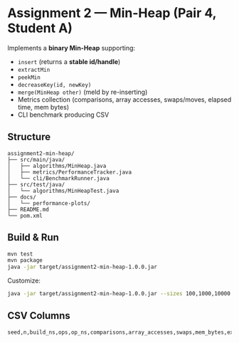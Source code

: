# Assignment 2 — Min-Heap (Pair 4, Student A)

Implements a **binary Min-Heap** supporting:
- `insert` (returns a **stable id/handle**)
- `extractMin`
- `peekMin`
- `decreaseKey(id, newKey)`
- `merge(MinHeap other)` (meld by re-inserting)
- Metrics collection (comparisons, array accesses, swaps/moves, elapsed time, mem bytes)
- CLI benchmark producing CSV

## Structure
```
assignment2-min-heap/
├── src/main/java/
│   ├── algorithms/MinHeap.java
│   ├── metrics/PerformanceTracker.java
│   └── cli/BenchmarkRunner.java
├── src/test/java/
│   └── algorithms/MinHeapTest.java
├── docs/
│   └── performance-plots/
├── README.md
└── pom.xml
```

## Build & Run
```bash
mvn test
mvn package
java -jar target/assignment2-min-heap-1.0.0.jar
```
Customize:
```bash
java -jar target/assignment2-min-heap-1.0.0.jar --sizes 100,1000,10000 --seed 42 --ops 100000 --dec-ratio 0.5 > heap_results.csv
```

## CSV Columns
```
seed,n,build_ns,ops,op_ns,comparisons,array_accesses,swaps,mem_bytes,extracts,decreases,inserts
```
